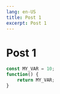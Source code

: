```yaml
---
lang: en-US
title: Post 1
excerpt: Post 1
---
```


# Post 1


```javascript
const MY_VAR = 10;
function() {
    return MY_VAR;
}
```